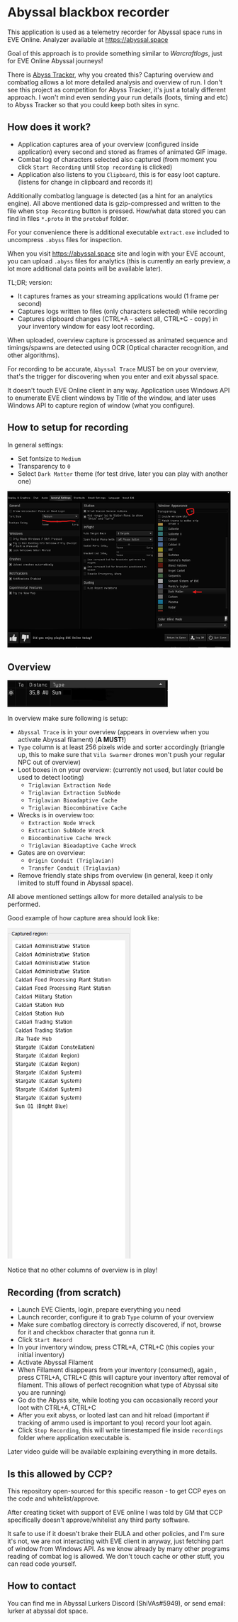Abyssal blackbox recorder
==
 
This application is used as a telemetry recorder for Abyssal space runs in EVE Online. Analyzer available at https://abyssal.space
 
Goal of this approach is to provide something similar to _Warcraftlogs_, just for EVE Online Abyssal journeys!
 
There is [Abyss Tracker](https://abyss.eve-nt.uk/), why you created this? Capturing overview and combatlog allows a lot more detailed analysis and overview of run. I don't see this project as competition for Abyss Tracker, it's just a totally different approach. I won't mind even sending your run details (loots, timing and etc) to Abyss Tracker so that you could keep both sites in sync.
 
How does it work?
--
 
* Application captures area of your overview (configured inside application) every second and stored as frames of animated GIF image.
* Combat log of characters selected also captured (from moment you click `Start Recording` until `Stop recording` is clicked)
* Application also listens to you `Clipboard`, this is for easy loot capture. (listens for change in clipboard and records it)
 
Additionally combatlog language is detected (as a hint for an analytics engine).
All above mentioned data is gzip-compressed and written to the file when `Stop Recording` button is pressed.
How/what data stored you can find in files `*.proto` in the `protobuf` folder.
 
For your convenience there is additional executable `extract.exe` included to uncompress `.abyss` files for inspection.
 
When you visit https://abyssal.space site and login with your EVE account, you can upload `.abyss` files for analytics (this is currently an early preview, a lot more additional data points will be available later).
 
TL;DR; version:
* It captures frames as your streaming applications would (1 frame per second)
* Captures logs written to files (only characters selected) while recording
* Captures clipboard changes (CTRL+A - select all, CTRL+C - copy) in your inventory window for easy loot recording.
 
When uploaded, overview capture is processed as animated sequence and timings/spawns are detected using OCR (Optical character recognition, and other algorithms).
 
For recording to be accurate, `Abyssal Trace` MUST be on your overview, that's the trigger for discovering when you enter and exit abyssal space.
 
It doesn't touch EVE Online client in any way. Application uses Windows API to enumerate EVE client windows by Title of the window, and later uses Windows API to capture region of window (what you configure).
 
How to setup for recording
--
 
In general settings:
* Set fontsize to `Medium`
* Transparency to `0`
* Select `Dark Matter` theme (for test drive, later you can play with another one)
 
![General Settings](/screenshots/general.png)
 
Overview
--
 
![Overview](/screenshots/overview.png)
 
In overview make sure following is setup:
* `Abyssal Trace` is in your overview (appears in overview when you activate Abyssal filament) (**A MUST!**)
* `Type` column is at least 256 pixels wide and sorter accordingly (triangle up, this to make sure that `Vila Swarmer` drones won't push your regular NPC out of overview)
* Loot boxes in on your overview: (currently not used, but later could be used to detect looting)
    * `Triglavian Extraction Node`
    * `Triglavian Extraction SubNode`
    * `Triglavian Bioadaptive Cache`
    * `Triglavian Biocombinative Cache`
* Wrecks is in overview too:
    * `Extraction Node Wreck`
    * `Extraction SubNode Wreck`
    * `Biocombinative Cache Wreck`
    * `Triglavian Bioadaptive Cache Wreck`
* Gates are on overview:
    * `Origin Conduit (Triglavian)`
    * `Transfer Conduit (Triglavian)`
* Remove friendly state ships from overview (in general, keep it only limited to stuff found in Abyssal space).
 
All above mentioned settings allow for more detailed analysis to be performed.
 
Good example of how capture area should look like:

![Captured region example](/screenshots/capture.png)

Notice that no other columns of overview is in play!

Recording (from scratch)
--
* Launch EVE Clients, login, prepare everything you need
* Launch recorder, configure it to grab `Type` column of your overview
* Make sure combatlog directory is correctly discovered, if not, browse for it and checkbox character that gonna run it.
* Click `Start Record`
* In your inventory window, press CTRL+A, CTRL+C (this copies your initial inventory)
* Activate Abyssal Filament
* When Fillament disappears from your inventory (consumed), again , press CTRL+A, CTRL+C (this will capture your inventory after removal of filament. This allows of perfect recognition what type of Abyssal site you are running)
* Go do the Abyss site, while looting you can occasionally record your loot with CTRL+A, CTRL+C
* After you exit abyss, or looted last can and hit reload (important if tracking of ammo used is important to you) record your loot again.
* Click `Stop Recording`, this will write timestamped file inside `recordings` folder where application executable is.

Later video guide will be available explaining everything in more details.
 
Is this allowed by CCP?
--
 
This repository open-sourced for this specific reason - to get CCP eyes on the code and whitelist/approve.

After creating ticket with support of EVE online I was told by GM that CCP specifically doesn't approve/whitelist any third party software.

It safe to use if it doesn't brake their EULA and other policies, and I'm sure it's not, we are not interacting with EVE client in anyway, just fetching part of window from Windows API. As we know already by many other programs reading of combat log is allowed. We don't touch cache or other stuff, you can read code yourself.
  
How to contact
-
You can find me in Abyssal Lurkers Discord (ShiVAs#5949), or send email: lurker at abyssal dot space.
 

